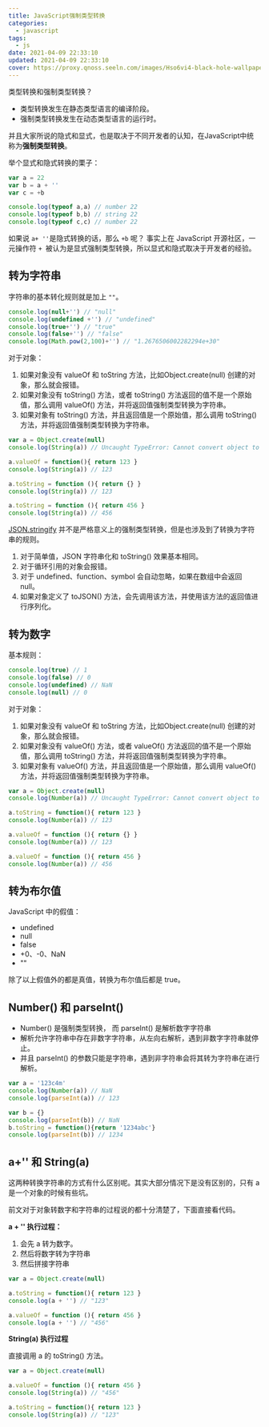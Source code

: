 ```yaml
---
title: JavaScript强制类型转换
categories:
  - javascript
tags:
  - js
date: 2021-04-09 22:33:10
updated: 2021-04-09 22:33:10
cover: https://proxy.qnoss.seeln.com/images/Hso6vi4-black-hole-wallpaper.jpg
---
```


类型转换和强制类型转换？

- 类型转换发生在静态类型语言的编译阶段。
- 强制类型转换发生在动态类型语言的运行时。

并且大家所说的隐式和显式，也是取决于不同开发者的认知，在JavaScript中统称为**强制类型转换**。
<!--more-->

举个显式和隐式转换的栗子：

```js
var a = 22
var b = a + ''
var c = +b

console.log(typeof a,a) // number 22
console.log(typeof b,b) // string 22
console.log(typeof c,c) // number 22
```

如果说 `a+ ''`是隐式转换的话，那么 `+b` 呢？ 事实上在 JavaScript 开源社区，一元操作符  `+ `被认为是显式强制类型转换，所以显式和隐式取决于开发者的经验。
## 转为字符串

字符串的基本转化规则就是加上 `""`。

```js
console.log(null+'') // "null"
console.log(undefined +'') // "undefined"
console.log(true+'') // "true"
console.log(false+'') // "false"
console.log(Math.pow(2,100)+'') // "1.2676506002282294e+30"
```

对于对象：

1. 如果对象没有 valueOf 和 toString 方法，比如Object.create(null) 创建的对象，那么就会报错。
2. 如果对象没有 toString() 方法，或者 toString() 方法返回的值不是一个原始值，那么调用 valueOf() 方法，并将返回值强制类型转换为字符串。
3. 如果对象有 toString() 方法，并且返回值是一个原始值，那么调用 toString() 方法，并将返回值强制类型转换为字符串。

```js
var a = Object.create(null)
console.log(String(a)) // Uncaught TypeError: Cannot convert object to primitive value

a.valueOf = function(){ return 123 }
console.log(String(a)) // 123

a.toString = function (){ return {} }
console.log(String(a)) // 123

a.toString = function (){ return 456 }
console.log(String(a)) // 456
```

[JSON.stringify](https://developer.mozilla.org/zh-CN/docs/Web/JavaScript/Reference/Global_Objects/JSON/stringify) 并不是严格意义上的强制类型转换，但是也涉及到了转换为字符串的规则。

1. 对于简单值，JSON 字符串化和 toString() 效果基本相同。
2. 对于循环引用的对象会报错。
3. 对于 undefined、function、symbol 会自动忽略，如果在数组中会返回null。
4. 如果对象定义了 toJSON() 方法，会先调用该方法，并使用该方法的返回值进行序列化。

## 转为数字

基本规则：

```js
console.log(true) // 1
console.log(false) // 0
console.log(undefined) // NaN
console.log(null) // 0
```

对于对象：

1. 如果对象没有 valueOf 和 toString 方法，比如Object.create(null) 创建的对象，那么就会报错。
2. 如果对象没有 valueOf() 方法，或者 valueOf() 方法返回的值不是一个原始值，那么调用 toString() 方法，并将返回值强制类型转换为字符串。
3. 如果对象有 valueOf() 方法，并且返回值是一个原始值，那么调用 valueOf() 方法，并将返回值强制类型转换为字符串。

```js
var a = Object.create(null)
console.log(Number(a)) // Uncaught TypeError: Cannot convert object to primitive value

a.toString = function(){ return 123 }
console.log(Number(a)) // 123

a.valueOf = function (){ return {} }
console.log(Number(a)) // 123

a.valueOf = function (){ return 456 }
console.log(Number(a)) // 456
```

## 转为布尔值

JavaScript 中的假值：

- undefined
- null
- false
- +0、-0、NaN
- ""

除了以上假值外的都是真值，转换为布尔值后都是 true。

## Number() 和 parseInt()

- Number() 是强制类型转换， 而 parseInt() 是解析数字字符串
- 解析允许字符串中存在非数字字符串，从左向右解析，遇到非数字字符串就停止。
- 并且 parseInt() 的参数只能是字符串，遇到非字符串会将其转为字符串在进行解析。

```js
var a = '123c4m'
console.log(Number(a)) // NaN
console.log(parseInt(a)) // 123

var b = {}
console.log(parseInt(b)) // NaN
b.toString = function(){return '1234abc'}
console.log(parseInt(b)) // 1234
```

## a+'' 和 String(a)

这两种转换字符串的方式有什么区别呢。其实大部分情况下是没有区别的，只有 a 是一个对象的时候有些坑。

前文对于对象转数字和字符串的过程说的都十分清楚了，下面直接看代码。

**a + '' 执行过程：**

1. 会先 a 转为数字。
2. 然后将数字转为字符串
3. 然后拼接字符串

```js
var a = Object.create(null)

a.toString = function(){ return 123 }
console.log(a + '') // "123"

a.valueOf = function (){ return 456 }
console.log(a + '') // "456"
```

**String(a) 执行过程**

直接调用 a 的 toString() 方法。

```js
var a = Object.create(null)

a.valueOf = function (){ return 456 }
console.log(String(a)) // "456"

a.toString = function(){ return 123 }
console.log(String(a)) // "123"
```

